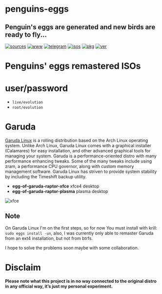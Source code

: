 penguins-eggs
=============

## Penguin&#39;s eggs are generated and new birds are ready to fly...
[![sources](https://img.shields.io/badge/github-sources-cyan)](https://github.com/pieroproietti/penguins-eggs)
[![www](https://img.shields.io/badge/www-blog-cyan)](https://penguins-eggs.net)
[![telegram](https://img.shields.io/badge/telegram-group-cyan)](https://t.me/penguins_eggs)
[![isos](https://img.shields.io/badge/images-ISO-blue)](https://sourceforge.net/projects/penguins-eggs/files/ISOS)
[![pkg](https://img.shields.io/badge/packages-bin-blue)](https://sourceforge.net/projects/penguins-eggs/files/Packages)
[![ver](https://img.shields.io/npm/v/penguins-eggs.svg)](https://npmjs.org/package/penguins-eggs)

# Penguins' eggs remastered ISOs

# user/password
* ```live/evolution```
* ```root/evolution```

# Garuda

[Garuda Linux](https://garudalinux.org/) is a rolling distribution based on the Arch Linux operating system. Unlike Arch Linux, Garuda Linux comes with a graphical installer (Calamares) for easy installation, and other advanced graphical tools for managing your system. Garuda is a performance-oriented distro with many performance enhancing tweaks. Some of the many tweaks include using zram, a performance CPU governor, along with custom memory management software. Garuda Linux has striven to provide system stability by including the Timeshift backup utility.

* **egg-of-garuda-raptor-xfce** xfce4 desktop
* **egg-of-garuda-raptor-plasma** plasma desktop

![xfce](https://garudalinux.org/images/garuda/download/xfce/garuda-xfce.webp)

## Note
On Garuda Linux I'm on the first steps, so for now You must install with krill: `sudo eggs install -un`, also, I was currently only able to remaster Garuda from an ext4 installation, but not from btrfs.

I hope to solve the problems soon maybe with some collaboration.

# Disclaim

__Please note what this project is in no way connected to the original distro in any official way, it’s just my personal experiment.__

